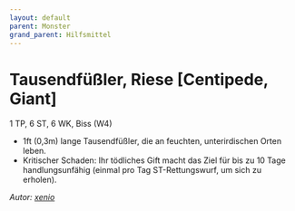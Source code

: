 ```yaml
---
layout: default
parent: Monster
grand_parent: Hilfsmittel
---
```


# Tausendfüßler, Riese [Centipede, Giant]
1 TP, 6 ST, 6 WK, Biss (W4)
- 1ft (0,3m) lange Tausendfüßler, die an feuchten, unterirdischen Orten leben.
- Kritischer Schaden: Ihr tödliches Gift macht das Ziel für bis zu 10 Tage handlungsunfähig (einmal pro Tag ST-Rettungswurf, um sich zu erholen).

*Autor: [xenio](https://xenioinabottle.blogspot.com)*